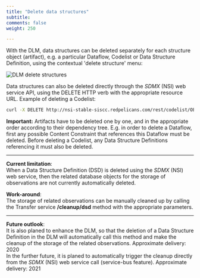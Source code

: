 ```yaml
---
title: "Delete data structures"
subtitle: 
comments: false
weight: 250

---
```


With the DLM, data structures can be deleted separately for each structure object (artifact), e.g. a particular Dataflow, Codelist or Data Structure Definition, using the contextual 'delete structure' menu:

![DLM delete structures](/dotstatsuite-documentation/using-dlm/files/delete_structures.png)  

Data structures can also be deleted directly through the *SDMX* (NSI) web service API, using the DELETE HTTP verb with the appropriate resource URL. Example of deleting a Codelist:

```bash
curl -X DELETE http://nsi-stable-siscc.redpelicans.com/rest/codelist/OECD/COUNTRY/1.0.0
```

**Important:** Artifacts have to be deleted one by one, and in the appropriate order according to their dependency tree. E.g. in order to delete a Dataflow, first any possible Content Constraint that references this Dataflow must be deleted. Before deleting a Codelist, any Data Structure Definitions referencing it must also be deleted.  

--------------------------------
**Current limitation**:   
When a Data Structure Definition (DSD) is deleted using the *SDMX* (NSI) web service, then the related database objects for the storage of observations are not currently automatically deleted. 

**Work-around**:  
The storage of related observations can be manually cleaned up by calling the Transfer service **/cleanup/dsd** method with the appropriate parameters.  

--------------------------------

**Future outlook**:  
It is also planed to enhance the DLM, so that the deletion of a Data Structure Definition in the DLM will automatically call this method and make the cleanup of the storage of the related observations. Approximate delivery: 2020  
In the further future, it is planed to automatically trigger the cleanup directly from the *SDMX* (NSI) web service call (service-bus feature). Approximate delivery: 2021
